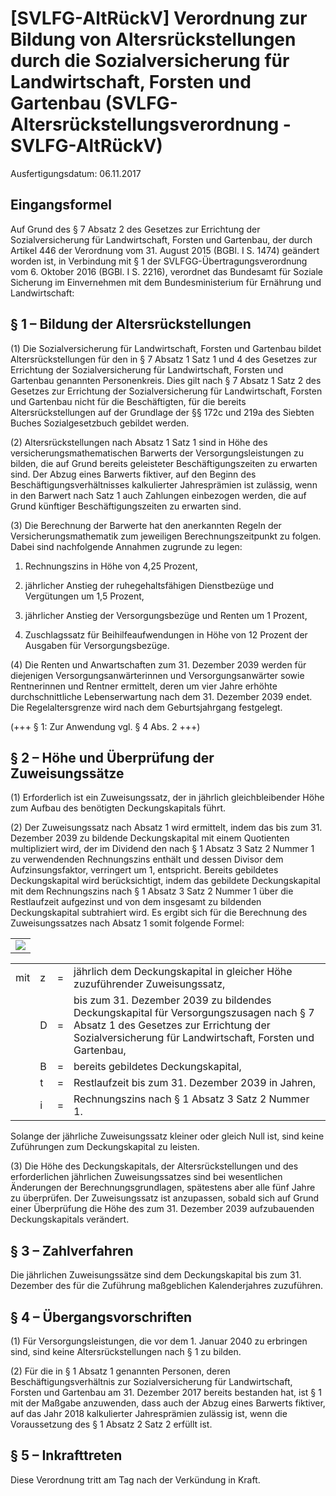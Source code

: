 # [SVLFG-AltRückV] Verordnung zur Bildung von Altersrückstellungen durch die Sozialversicherung für Landwirtschaft, Forsten und Gartenbau  (SVLFG-Altersrückstellungsverordnung - SVLFG-AltRückV)

Ausfertigungsdatum: 06.11.2017

 

## Eingangsformel

Auf Grund des § 7 Absatz 2 des Gesetzes zur Errichtung der Sozialversicherung für Landwirtschaft, Forsten und Gartenbau, der durch Artikel 446 der Verordnung vom 31. August 2015 (BGBl. I S. 1474) geändert worden ist, in Verbindung mit § 1 der SVLFGG-Übertragungsverordnung vom 6. Oktober 2016 (BGBl. I S. 2216), verordnet das Bundesamt für Soziale Sicherung im Einvernehmen mit dem Bundesministerium für Ernährung und Landwirtschaft:


## § 1 – Bildung der Altersrückstellungen

(1) Die Sozialversicherung für Landwirtschaft, Forsten und Gartenbau bildet Altersrückstellungen für den in § 7 Absatz 1 Satz 1 und 4 des Gesetzes zur Errichtung der Sozialversicherung für Landwirtschaft, Forsten und Gartenbau genannten Personenkreis. Dies gilt nach § 7 Absatz 1 Satz 2 des Gesetzes zur Errichtung der Sozialversicherung für Landwirtschaft, Forsten und Gartenbau nicht für die Beschäftigten, für die bereits Altersrückstellungen auf der Grundlage der §§ 172c und 219a des Siebten Buches Sozialgesetzbuch gebildet werden.

(2) Altersrückstellungen nach Absatz 1 Satz 1 sind in Höhe des versicherungsmathematischen Barwerts der Versorgungsleistungen zu bilden, die auf Grund bereits geleisteter Beschäftigungszeiten zu erwarten sind. Der Abzug eines Barwerts fiktiver, auf den Beginn des Beschäftigungsverhältnisses kalkulierter Jahresprämien ist zulässig, wenn in den Barwert nach Satz 1 auch Zahlungen einbezogen werden, die auf Grund künftiger Beschäftigungszeiten zu erwarten sind.

(3) Die Berechnung der Barwerte hat den anerkannten Regeln der Versicherungsmathematik zum jeweiligen Berechnungszeitpunkt zu folgen. Dabei sind nachfolgende Annahmen zugrunde zu legen:

1. Rechnungszins in Höhe von 4,25 Prozent,

2. jährlicher Anstieg der ruhegehaltsfähigen Dienstbezüge und Vergütungen um 1,5 Prozent,

3. jährlicher Anstieg der Versorgungsbezüge und Renten um 1 Prozent,

4. Zuschlagssatz für Beihilfeaufwendungen in Höhe von 12 Prozent der Ausgaben für Versorgungsbezüge.

(4) Die Renten und Anwartschaften zum 31. Dezember 2039 werden für diejenigen Versorgungsanwärterinnen und Versorgungsanwärter sowie Rentnerinnen und Rentner ermittelt, deren um vier Jahre erhöhte durchschnittliche Lebenserwartung nach dem 31. Dezember 2039 endet. Die Regelaltersgrenze wird nach dem Geburtsjahrgang festgelegt.

(+++ § 1: Zur Anwendung vgl. § 4 Abs. 2 +++)


## § 2 – Höhe und Überprüfung der Zuweisungssätze

(1) Erforderlich ist ein Zuweisungssatz, der in jährlich gleichbleibender Höhe zum Aufbau des benötigten Deckungskapitals führt.

(2) Der Zuweisungssatz nach Absatz 1 wird ermittelt, indem das bis zum 31. Dezember 2039 zu bildende Deckungskapital mit einem Quotienten multipliziert wird, der im Dividend den nach § 1 Absatz 3 Satz 2 Nummer 1 zu verwendenden Rechnungszins enthält und dessen Divisor dem Aufzinsungsfaktor, verringert um 1, entspricht. Bereits gebildetes Deckungskapital wird berücksichtigt, indem das gebildete Deckungskapital mit dem Rechnungszins nach § 1 Absatz 3 Satz 2 Nummer 1 über die Restlaufzeit aufgezinst und von dem insgesamt zu bildenden Deckungskapital subtrahiert wird. Es ergibt sich für die Berechnung des Zuweisungssatzes nach Absatz 1 somit folgende Formel:

|                                                    |
|:--------------------------------------------------:|
| ![](../normengrafiken/bgbl1_2017/j3765-1_0010.jpg) |

|     |     |     |                                                                                                                                                                                               |
|:----|:----|:----|-----------------------------------------------------------------------------------------------------------------------------------------------------------------------------------------------|
| mit | z   | =   | jährlich dem Deckungskapital in gleicher Höhe zuzuführender Zuweisungssatz,                                                                                                                   |
|     | D   | =   | bis zum 31. Dezember 2039 zu bildendes Deckungskapital für Versorgungszusagen nach § 7 Absatz 1 des Gesetzes zur Errichtung der Sozialversicherung für Landwirtschaft, Forsten und Gartenbau, |
|     | B   | =   | bereits gebildetes Deckungskapital,                                                                                                                                                           |
|     | t   | =   | Restlaufzeit bis zum 31. Dezember 2039 in Jahren,                                                                                                                                             |
|     | i   | =   | Rechnungszins nach § 1 Absatz 3 Satz 2 Nummer 1.                                                                                                                                              |

  
Solange der jährliche Zuweisungssatz kleiner oder gleich Null ist, sind keine Zuführungen zum Deckungskapital zu leisten.

(3) Die Höhe des Deckungskapitals, der Altersrückstellungen und des erforderlichen jährlichen Zuweisungssatzes sind bei wesentlichen Änderungen der Berechnungsgrundlagen, spätestens aber alle fünf Jahre zu überprüfen. Der Zuweisungssatz ist anzupassen, sobald sich auf Grund einer Überprüfung die Höhe des zum 31. Dezember 2039 aufzubauenden Deckungskapitals verändert.


## § 3 – Zahlverfahren

Die jährlichen Zuweisungssätze sind dem Deckungskapital bis zum 31. Dezember des für die Zuführung maßgeblichen Kalenderjahres zuzuführen.


## § 4 – Übergangsvorschriften

(1) Für Versorgungsleistungen, die vor dem 1. Januar 2040 zu erbringen sind, sind keine Altersrückstellungen nach § 1 zu bilden.

(2) Für die in § 1 Absatz 1 genannten Personen, deren Beschäftigungsverhältnis zur Sozialversicherung für Landwirtschaft, Forsten und Gartenbau am 31. Dezember 2017 bereits bestanden hat, ist § 1 mit der Maßgabe anzuwenden, dass auch der Abzug eines Barwerts fiktiver, auf das Jahr 2018 kalkulierter Jahresprämien zulässig ist, wenn die Voraussetzung des § 1 Absatz 2 Satz 2 erfüllt ist.


## § 5 – Inkrafttreten

Diese Verordnung tritt am Tag nach der Verkündung in Kraft.
